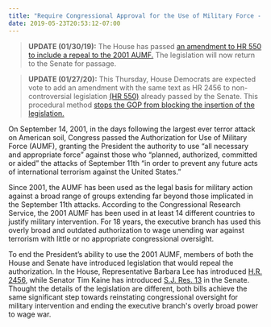 ```yaml
---
title: "Require Congressional Approval for the Use of Military Force - Passed House"
date: 2019-05-23T20:53:12-07:00
---
```

>**UPDATE (01/30/19):** The House has passed [an amendment to HR 550 to include a repeal to the 2001 AUMF.](https://www.nytimes.com/2020/01/30/us/politics/House-military-authorization-iran-trump.html?emc=rss&partner=rss) The legislation will now return to the Senate for passage. 

>**UPDATE (01/27/20):** This Thursday, House Democrats are expected vote to add an amendment with the same text as HR 2456 to non-controversial legislation [(HR 550)](https://www.congress.gov/bill/116th-congress/house-bill/550) already passed by the Senate. This procedural method [stops the GOP from blocking the insertion of the legislation.](https://www.politico.com/news/2020/01/27/kevin-mccarthy-war-powers-resolutions-106170)

On September 14, 2001, in the days following the largest ever terror attack on American soil, Congress passed the Authorization for Use of Military Force (AUMF), granting the President the authority to use “all necessary and appropriate force” against those who “planned, authorized, committed or aided” the attacks of September 11th “in order to prevent any future acts of international terrorism against the United States.” 

Since 2001, the AUMF has been used as the legal basis for military action against a broad range of groups extending far beyond those implicated in the September 11th attacks. According to the Congressional Research Service, the 2001 AUMF has been used in at least 14 different countries to justify military intervention. For 18 years, the executive branch has used this overly broad and outdated authorization to wage unending war against terrorism with little or no appropriate congressional oversight.

To end the President’s ability to use the 2001 AUMF, members of both the House and Senate have introduced legislation that would repeal the authorization. In the House, Representative Barbara Lee has introduced [H.R. 2456](https://www.congress.gov/bill/116th-congress/house-bill/2456), while Senator Tim Kaine has introduced [S.J. Res. 13](https://www.congress.gov/bill/116th-congress/senate-joint-resolution/13) in the Senate. Thought the details of the legislation are different, both bills achieve the same significant step towards reinstating congressional oversight for military intervention and ending the executive branch's overly broad power to wage war. 
